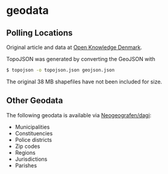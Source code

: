 geodata
=======

Polling Locations
-----------------
Original article and data at [Open Knowledge Denmark][ok-dk].

TopoJSON was generated by converting the GeoJSON with

```sh
$ topojson -o topojson.json geojson.json
```

The original 38 MB shapefiles have not been included for size.

Other Geodata
-------------
The following geodata is available via [Neogeografen/dagi][neogeografen]:

* Municipalities
* Constituencies
* Police districts
* Zip codes
* Regions
* Jurisdictions
* Parishes


[ok-dk]: http://dk.okfn.org/2015/02/05/kort-over-afstemningsomrader-frigives-efter-pres-fra-open-knowledge-danmark/
[neogeografen]: https://github.com/ok-dk/dagi
